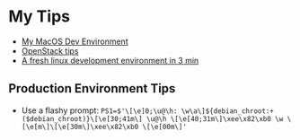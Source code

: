 # My Tips

* [My MacOS Dev Environment](https://github.com/gmasse/tips/tree/master/MacOSTerminal)
* [OpenStack tips](https://github.com/gmasse/tips/tree/master/OpenStack)
* [A fresh linux development environment in 3 min](https://github.com/gmasse/openstack_docker_env)

## Production Environment Tips

* Use a flashy prompt:
`PS1=$'\[\e]0;\u@\h: \w\a\]${debian_chroot:+($debian_chroot)}\[\e[30;41m\] \u@\h \[\e[40;31m\]\xee\x82\xb0 \w \[\e[m\]\[\e[30m\]\xee\x82\xb0 \[\e[00m\]'`
